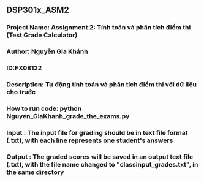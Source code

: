 ## DSP301x_ASM2

### Project Name: Assignment 2: Tính toán và phân tích điểm thi (Test Grade Calculator)
### Author: Nguyễn Gia Khánh
### ID:FX08122
### Description: Tự động tính toán và phân tích điểm thi với dữ liệu cho trước
### How to run code:  python  Nguyen_GiaKhanh_grade_the_exams.py
### Input : The input file for grading should be in text file format (.txt), with each line represents one student's answers
### Output : The graded scores will be saved in an output text file (.txt), with the file name changed to "classinput_grades.txt", in the same directory
